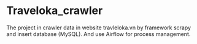 # Traveloka_crawler
  The project in crawler data in website travleloka.vn by framework scrapy and insert database (MySQL). And use Airflow for process management.
